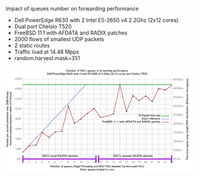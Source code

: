 Impact of queues number on forwarding performance
  - Dell PowerEdge R630 with 2 Intel E5-2650 v4 2.2Ghz (2x12 cores)
  - Dual port Chelsio T520
  - FreeBSD 11.1 with AFDATA and RADIX patches
  - 2000 flows of smallest UDP packets
  - 2 static routes
  - Traffic load at 14.48 Mpps
  - random.harvest.mask=351

![Chelsio rx/tx queue number impact on FreeBSD forwarding performance](graph.png)

